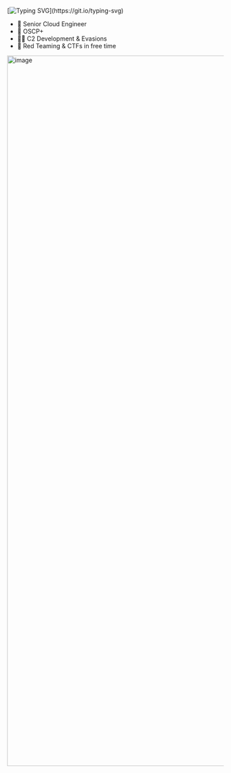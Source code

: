 [![Typing SVG](https://readme-typing-svg.demolab.com?font=Fira+Code&pause=1000&color=F7224B&random=false&width=435&lines=Hey+What's+Poping?)](https://git.io/typing-svg)

-  🔭 Senior Cloud Engineer
-  📜 OSCP+
-  🏴‍☠️ C2 Development & Evasions
-  🌱 Red Teaming & CTFs in free time

<img width="2606" height="1650" alt="image" src="https://github.com/user-attachments/assets/39ec8c1a-e033-4250-a3e5-00541efc671b" />

  



